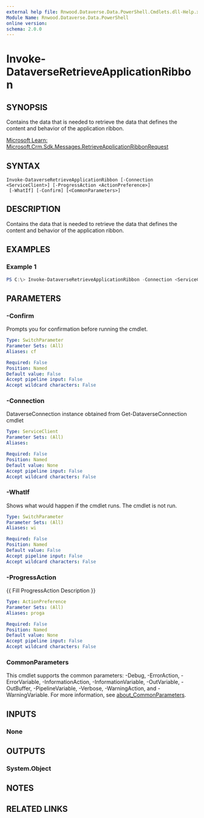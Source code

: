```yaml
---
external help file: Rnwood.Dataverse.Data.PowerShell.Cmdlets.dll-Help.xml
Module Name: Rnwood.Dataverse.Data.PowerShell
online version:
schema: 2.0.0
---
```


# Invoke-DataverseRetrieveApplicationRibbon

## SYNOPSIS
Contains the data that is needed to retrieve the data that defines the content and behavior of the application ribbon.

[Microsoft Learn: Microsoft.Crm.Sdk.Messages.RetrieveApplicationRibbonRequest](https://learn.microsoft.com/dotnet/api/Microsoft.Crm.Sdk.Messages.RetrieveApplicationRibbonRequest)

## SYNTAX

```
Invoke-DataverseRetrieveApplicationRibbon [-Connection <ServiceClient>] [-ProgressAction <ActionPreference>]
 [-WhatIf] [-Confirm] [<CommonParameters>]
```

## DESCRIPTION
Contains the data that is needed to retrieve the data that defines the content and behavior of the application ribbon.

## EXAMPLES

### Example 1
```powershell
PS C:\> Invoke-DataverseRetrieveApplicationRibbon -Connection <ServiceClient>
```

## PARAMETERS

### -Confirm
Prompts you for confirmation before running the cmdlet.

```yaml
Type: SwitchParameter
Parameter Sets: (All)
Aliases: cf

Required: False
Position: Named
Default value: False
Accept pipeline input: False
Accept wildcard characters: False
```

### -Connection
DataverseConnection instance obtained from Get-DataverseConnection cmdlet

```yaml
Type: ServiceClient
Parameter Sets: (All)
Aliases:

Required: False
Position: Named
Default value: None
Accept pipeline input: False
Accept wildcard characters: False
```

### -WhatIf
Shows what would happen if the cmdlet runs. The cmdlet is not run.

```yaml
Type: SwitchParameter
Parameter Sets: (All)
Aliases: wi

Required: False
Position: Named
Default value: False
Accept pipeline input: False
Accept wildcard characters: False
```

### -ProgressAction
{{ Fill ProgressAction Description }}

```yaml
Type: ActionPreference
Parameter Sets: (All)
Aliases: proga

Required: False
Position: Named
Default value: None
Accept pipeline input: False
Accept wildcard characters: False
```

### CommonParameters
This cmdlet supports the common parameters: -Debug, -ErrorAction, -ErrorVariable, -InformationAction, -InformationVariable, -OutVariable, -OutBuffer, -PipelineVariable, -Verbose, -WarningAction, and -WarningVariable. For more information, see [about_CommonParameters](http://go.microsoft.com/fwlink/?LinkID=113216).

## INPUTS

### None
## OUTPUTS

### System.Object
## NOTES

## RELATED LINKS
